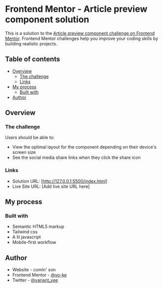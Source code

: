 # Frontend Mentor - Article preview component solution

This is a solution to the [Article preview component challenge on Frontend Mentor](https://www.frontendmentor.io/challenges/article-preview-component-dYBN_pYFT). Frontend Mentor challenges help you improve your coding skills by building realistic projects. 

## Table of contents

- [Overview](#overview)
  - [The challenge](#the-challenge)
  - [Links](#links)
- [My process](#my-process)
  - [Built with](#built-with)
- [Author](#author)


## Overview

### The challenge

Users should be able to:

- View the optimal layout for the component depending on their device's screen size
- See the social media share links when they click the share icon


### Links

- Solution URL: [http://127.0.0.1:5500/index.html]
- Live Site URL: [Add live site URL here]

## My process

### Built with

- Semantic HTML5 markup
- Tailwind css
- A lil javascript
- Mobile-first workflow



## Author

- Website - comin' son
- Frontend Mentor - [@vo-ke](https://www.frontendmentor.io/profile/v0-ke)
- Twitter - [@variant_vee](https://www.twitter.com/variant_vee)

